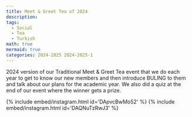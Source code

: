 ```yaml
---
title: Meet & Greet Tea of 2024
description:
tags:
  - Social
  - Tea
  - Turkish
math: true
mermaid: true
categories: 2024-2025 2024-2025-1
---
```

2024 version of our Traditional Meet & Greet Tea event that we do each year to get to know our new members and then introduce BULING to them and talk about our plans for the academic year. We also did a quiz at the end of our event where the winner gets a prize.

{% include embed/instagram.html id='DApvcBwMo52' %}
{% include embed/instagram.html id='DAQNuTzRwJ3' %}